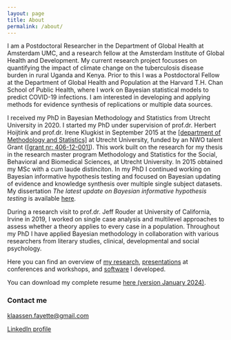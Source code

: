 ```yaml
---
layout: page
title: About
permalink: /about/
---
```


I am a Postdoctoral Researcher in the Department of Global Health at Amsterdam UMC, and a research fellow at the Amsterdam Institute of Global Health and Development. My current research project focusses on quantifying the impact of climate change on the tuberculosis disease burden in rural Uganda and Kenya.
Prior to this I was a Postdoctoral Fellow at the Department of Global Health and Population at the Harvard T.H. Chan School of Public Health, where I work on Bayesian statistical models to predict COVID-19 infections. I am interested in developing and applying methods for evidence synthesis of replications or multiple data sources.

I received my PhD in Bayesian Methodology and Statistics from Utrecht University in 2020. I started my PhD under supervision of prof.dr. Herbert Hoijtink and prof.dr. Irene Klugkist in September 2015 at the [[department of Methodology and Statistics]](https://www.uu.nl/masters/en/methodology-and-statistics-behavioural-biomedical-and-social-sciences) at Utrecht University, funded by an NWO talent Grant ([[grant nr: 406-12-001]](https://www.nwo.nl/en/research-and-results/research-projects/i/37/10037.html)). This work built on the research for my thesis in the research master program Methodology and Statistics for the Social, Behavioral and Biomedical Sciences, at Utrecht University. In 2015 obtained my MSc with a cum laude distinciton.
In my PhD I continued working on Bayesian informative hypothesis testing and focused on Bayesian updating of evidence and knowledge synthesis over multiple single subject datasets. My dissertation *The latest update on Bayesian informative hypothesis testing* is available [here](https://fayetteklaassen.github.io/files/dissertation.pdf). 

During a research visit to prof.dr. Jeff Rouder at University of California, Irvine in 2019, I worked on single case analysis and multilevel approaches to assess whether a theory applies to every case in a population. Throughout my PhD I have applied Bayesian methodology in collaboration with various researchers from literary studies, clinical, developmental and social psychology.

Here you can find an overview of [my research](papers.md), [presentations](presentations.md) at conferences and workshops, and [software](software.md) I developed.

You can download my complete resume [here (version January 2024)](https://fayetteklaassen.github.io/files/resume.pdf).

### Contact me

[klaassen.fayette@gmail.com](mailto:klaassen.fayette@gmail.com)

[LinkedIn profile](https://www.linkedin.com/in/fayette-klaassen/)

